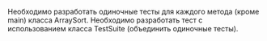 Необходимо разработать одиночные тесты для каждого метода (кроме main) класса ArraySort. 
Необходимо разработать тест  с использованием класса TestSuite (объединить одиночные тесты).
